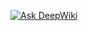 [![Ask DeepWiki](https://deepwiki.com/badge.svg)](https://deepwiki.com/JorgeAndres-GitHub/MVC_Store)
